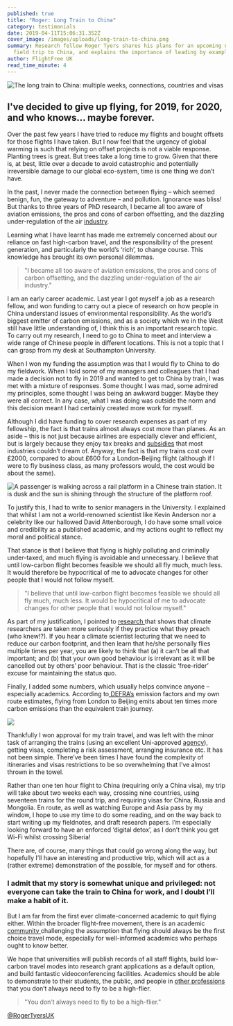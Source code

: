 ```yaml
---
published: true
title: "Roger: Long Train to China"
category: testimonials
date: 2019-04-11T15:06:31.352Z
cover_image: /images/uploads/long-train-to-china.png
summary: Research fellow Roger Tyers shares his plans for an upcoming no-fly
  field trip to China, and explains the importance of leading by example
author: FlightFree UK
read_time_minute: 4
---
```

![](/images/uploads/long-train-to-china.png "The long train to China: multiple weeks, connections, countries and visas")

## I've decided to give up flying, for 2019, for 2020, and who knows… maybe forever.

Over the past few years I have tried to reduce my flights and bought offsets for those flights I have taken. But I now feel that the urgency of global warming is such that relying on offset projects is not a viable response. Planting trees is great. But trees take a long time to grow. Given that there is, at best, little over a decade to avoid catastrophic and potentially irreversible damage to our global eco-system, time is one thing we don’t have.

In the past, I never made the connection between flying – which seemed benign, fun, the gateway to adventure – and pollution. Ignorance was bliss! But thanks to three years of PhD research, I became all too aware of aviation emissions, the pros and cons of carbon offsetting, and the dazzling under-regulation of the air [industry](https://theconversation.com/its-time-to-wake-up-to-the-devastating-impact-flying-has-on-the-environment-70953). 

Learning what I have learnt has made me extremely concerned about our reliance on fast high-carbon travel, and the responsibility of the present generation, and particularly the world’s ‘rich’, to change course. This knowledge has brought its own personal dilemmas.

> "I became all too aware of aviation emissions, the pros and cons of carbon offsetting, and the dazzling under-regulation of the air [](https://theconversation.com/its-time-to-wake-up-to-the-devastating-impact-flying-has-on-the-environment-70953)industry."

I am an early career academic. Last year I got myself a job as a research fellow, and won funding to carry out a piece of research on how people in China understand issues of environmental responsibility. As the world’s biggest emitter of carbon emissions, and as a society which we in the West still have little understanding of, I think this is an important research topic. To carry out my research, I need to go to China to meet and interview a wide range of Chinese people in different locations. This is not a topic that I can grasp from my desk at Southampton University. 

When I won my funding the assumption was that I would fly to China to do my fieldwork. When I told some of my managers and colleagues that I had made a decision not to fly in 2019 and wanted to get to China by train, I was met with a mixture of responses. Some thought I was mad, some admired my principles, some thought I was being an awkward bugger. Maybe they were all correct. In any case, what I was doing was outside the norm and this decision meant I had certainly created more work for myself.

Although I did have funding to cover research expenses as part of my fellowship, the fact is that trains almost always cost more than planes. As an aside – this is not just because airlines are especially clever and efficient, but is largely because they enjoy tax breaks and [subsidies](https://www.mdpi.com/2071-1050/9/8/1295) that most industries couldn’t dream of. Anyway, the fact is that my trains cost over £2000, compared to about £600 for a London-Beijing flight (although if I were to fly business class, as many professors would, the cost would be about the same). 

![A passenger is walking across a rail platform in a Chinese train station. It is dusk and the sun is shining through the structure of the platform roof. ](/images/uploads/china-train-lau-keith-unsplash.jpg "Photo credit: Lau Keith (Source: Unsplash) ")

To justify this, I had to write to senior managers in the University. I explained that whilst I am not a world-renowned scientist like Kevin Anderson nor a celebrity like our hallowed David Attenborough, I do have some small voice and credibility as a published academic, and my actions ought to reflect my moral and political stance. 

That stance is that I believe that flying is highly polluting and criminally under-taxed, and much flying is avoidable and unnecessary. I believe that until low-carbon flight becomes feasible we should all fly much, much less. It would therefore be hypocritical of me to advocate changes for other people that I would not follow myself. 

> "I believe that until low-carbon flight becomes feasible we should all fly much, much less. It would be hypocritical of me to advocate changes for other people that I would not follow myself."

As part of my justification, I pointed to [research ](https://link.springer.com/article/10.1007/s10584-016-1713-2)that shows that climate researchers are taken more seriously if they practice what they preach (who knew!?). If you hear a climate scientist lecturing that we need to reduce our carbon footprint, and then learn that he/she personally flies multiple times per year, you are likely to think that (a) it can’t be all that important; and (b) that your own good behaviour is irrelevant as it will be cancelled out by others’ poor behaviour. That is the classic ‘free-rider’ excuse for maintaining the status quo.

Finally, I added some numbers, which usually helps convince anyone – especially academics. According to[ DEFRA’s](https://www.gov.uk/government/publications/greenhouse-gas-reporting-conversion-factors-2018) emission factors and my own route estimates, flying from London to Beijing emits about ten times more carbon emissions than the equivalent train journey.

![](/images/uploads/china-emissions.png)

Thankfully I won approval for my train travel, and was left with the minor task of arranging the trains (using an excellent Uni-approved [agency](http://www.thetravelbureau.co.uk/)), getting visas, completing a risk assessment, arranging insurance etc. It has not been simple. There’ve been times I have found the complexity of itineraries and visas restrictions to be so overwhelming that I’ve almost thrown in the towel. 

Rather than one ten hour flight to China (requiring only a China visa), my trip will take about two weeks each way, crossing nine countries, using seventeen trains for the round trip, and requiring visas for China, Russia and Mongolia. En route, as well as watching Europe and Asia pass by my window, I hope to use my time to do some reading, and on the way back to start writing up my fieldnotes, and draft research papers. I’m especially looking forward to have an enforced ‘digital detox’, as I don’t think you get Wi-Fi whilst crossing Siberia! 

There are, of course, many things that could go wrong along the way, but hopefully I’ll have an interesting and productive trip, which will act as a (rather extreme) demonstration of the possible, for myself and for others. 

### I admit that my story is somewhat unique and privileged: not everyone can take the train to China for work, and I doubt I’ll make a habit of it.

But I am far from the first ever climate-concerned academic to quit flying either. Within the broader flight-free movement, there is an academic [community ](https://academicflyingblog.wordpress.com/)challenging the assumption that flying should always be the first choice travel mode, especially for well-informed academics who perhaps ought to know better. 

We hope that universities will publish records of all staff flights, build low-carbon travel modes into research grant applications as a default option, and build fantastic videoconferencing facilities. Academics should be able to demonstrate to their students, the public, and people in [other professions](https://theconversation.com/researchers-set-an-example-fly-less-111046) that you don’t always need to fly to be a high-flier. 

> "You don’t always need to fly to be a high-flier." 

[@RogerTyersUK](https://twitter.com/RogerTyersUK)